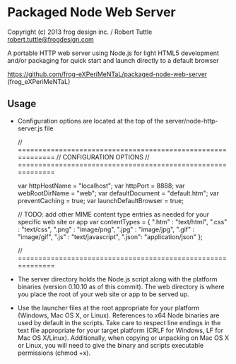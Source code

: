 Packaged Node Web Server
====================
Copyright (c) 2013 frog design inc. / Robert Tuttle <robert.tuttle@frogdesign.com>

A portable HTTP web server using Node.js for light HTML5 development and/or packaging for quick start and launch directly to a default browser

https://github.com/frog-eXPeriMeNTaL/packaged-node-web-server (frog_eXPeriMeNTaL)


Usage
--------------------

- Configuration options are located at the top of the server/node-http-server.js file

	// ============================================================
	// CONFIGURATION OPTIONS
	// ============================================================

	var httpHostName			= "localhost";
	var httpPort				= 8888;
	var webRootDirName			= "web";
	var defaultDocument			= "default.htm";
	var preventCaching			= true;
	var launchDefaultBrowser	= true;

	// TODO: add other MIME content type entries as needed for your specific web site or app
	var contentTypes = 
	{
		".htm" : "text/html",
		".css" : "text/css",
		".png" : "image/png",
		".jpg" : "image/jpg",
		".gif" : "image/gif",
		".js"  : "text/javascript",
		".json": "application/json"
	};

	// ============================================================

- The server directory holds the Node.js script along with the platform binaries (version 0.10.10 as of this commit). The web directory is where you place the root of your web site or app to be served up.

- Use the launcher files at the root appropriate for your platform (Windows, Mac OS X, or Linux). References to x64 Node binaries are used by default in the scripts. Take care to respect line endings in the text file appropriate for your target platform (CRLF for Windows, LF for Mac OS X/Linux). Additionally, when copying or unpacking on Mac OS X or Linux, you will need to give the binary and scripts executable permissions (chmod +x).
